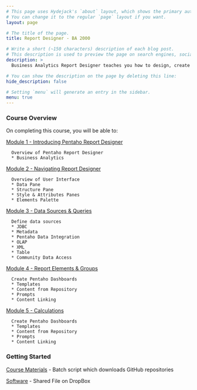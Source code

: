 ```yaml
---
# This page uses Hydejack's `about` layout, which shows the primary author's picture and about text at the top.
# You can change it to the regular `page` layout if you want.
layout: page

# The title of the page.
title: Report Designer - BA 2000

# Write a short (~150 characters) description of each blog post.
# This description is used to preview the page on search engines, social media, etc.
description: >
  Business Analytics Report Designer teaches you how to design, create and publish custom reports with Report Designer. From connecting to data sources to adding design elements, you will learn all of the necessary steps to produce visually appealing reports for your organization.

# You can show the description on the page by deleting this line:
hide_description: false

# Setting `menu` will generate an entry in the sidebar.
menu: true
---
```


### Course Overview

On completing this course, you will be able to:

[Module 1 - Introducing Pentaho Report Designer](BA2000.1.md)
```
  Overview of Pentaho Report Designer
  * Business Analytics
```

[Module 2 - Navigating Report Designer](BA2000.2.md)
```
  Overview of User Interface
  * Data Pane
  * Structure Pane
  * Style & Attributes Panes
  * Elements Palette
```  

[Module 3 - Data Sources & Queries](BA2000.3.md)
```
  Define data sources
  * JDBC
  * Metadata
  * Pentaho Data Integration
  * OLAP
  * XML
  * Table
  * Community Data Access
```

[Module 4 - Report Elements & Groups](BA2000.4.md)
```
  Create Pentaho Dashboards
  * Templates
  * Content from Repository
  * Prompts
  * Content Linking
```

[Module 5 - Calculations](BA2000.5.md)
```
  Create Pentaho Dashboards
  * Templates
  * Content from Repository
  * Prompts
  * Content Linking
```

### Getting Started

[Course Materials](/scripts/course_materials.cmd) - Batch script which downloads GitHub repositories

[Software](https://www.dropbox.com/sh/6nl31ts10sjimnr/AADFXjTek4f9ANyBivVVAhqFa?dl=0) - Shared File on DropBox


